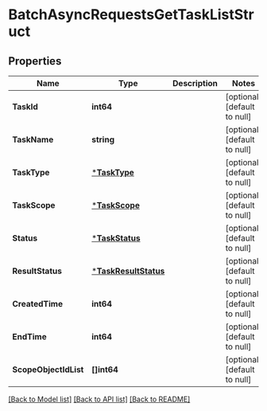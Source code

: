 # BatchAsyncRequestsGetTaskListStruct

## Properties
Name | Type | Description | Notes
------------ | ------------- | ------------- | -------------
**TaskId** | **int64** |  | [optional] [default to null]
**TaskName** | **string** |  | [optional] [default to null]
**TaskType** | [***TaskType**](TaskType.md) |  | [optional] [default to null]
**TaskScope** | [***TaskScope**](TaskScope.md) |  | [optional] [default to null]
**Status** | [***TaskStatus**](TaskStatus.md) |  | [optional] [default to null]
**ResultStatus** | [***TaskResultStatus**](TaskResultStatus.md) |  | [optional] [default to null]
**CreatedTime** | **int64** |  | [optional] [default to null]
**EndTime** | **int64** |  | [optional] [default to null]
**ScopeObjectIdList** | **[]int64** |  | [optional] [default to null]

[[Back to Model list]](../README.md#documentation-for-models) [[Back to API list]](../README.md#documentation-for-api-endpoints) [[Back to README]](../README.md)


